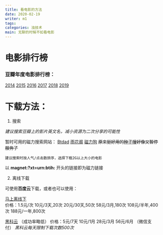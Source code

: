 ```yaml
---
title: 看电影的方法
date: 2020-02-19
writer: m1
tags: 
categories: 浊技术
main: 无聊的时候不如看电影
---
```


# 电影排行榜

### 豆瓣年度电影排行榜：
[2014](https://movie.douban.com/review2014) [2015](https://movie.douban.com/annual/2015) [2016](https://movie.douban.com/annual/2016) [2017](https://movie.douban.com/annual/2017) [2018](https://movie.douban.com/annual/2018) [2019](https://movie.douban.com/annual/2019)

# 下载方法：

1. 搜索

*建议搜索豆瓣上的影片英文名，减小资源为二次分享的可能性*

暂时可用的磁力搜索网站：
[Btdad](http://www.btdad.info)  [雨花阁](https://www.yhg17.xyz)     [磁力狗](http://ciligou.top)
~~原来挺好用的[种子搜](https://www.dongxingdi.com)好像又暂停服务了~~

    建议搜索时按人气/点击数排序，选择下载2G以上大小的电影

以 **magnet:?xt=urn:btih:** 开头的链接即为磁力链接

2. 离线下载

可使用**百度云**下载，或者也可以使用：

[马上离线下](https://flyoffline.enjoymore.fun)  
价格：1.5元/次  10元/3天,20次   20元/30天,50次  58元/3月,180次  108元/半年,400次    188元/一年,800次

[黑科云](http://heikeyun.com)   （成功率略低）
价格：5元/7天   10元/1月    28元/3月     56元/6月   （微信支付）
*黑科云每天限制下载次数500次*
